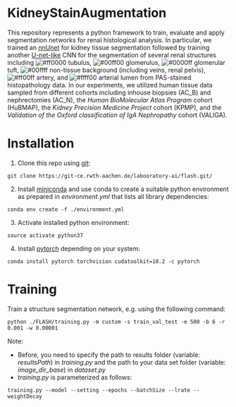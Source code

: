 # **KidneyStainAugmentation**

This repository represents a python framework to train, evaluate and apply segmentation networks for renal histological analysis. In particular, we trained an [nnUnet](https://github.com/MIC-DKFZ/nnUNet) for kidney tissue segmentation followed by training another [U-net-like](https://arxiv.org/pdf/1505.04597.pdf) CNN for the segmentation of several renal structures including ![#ff0000](https://via.placeholder.com/15/ff0000/000000?text=+) tubulus, ![#00ff00](https://via.placeholder.com/15/00ff00/000000?text=+) glomerulus, ![#0000ff](https://via.placeholder.com/15/0000ff/000000?text=+) glomerular tuft, ![#00ffff](https://via.placeholder.com/15/00ffff/000000?text=+) non-tissue background (including veins, renal pelvis), ![#ff00ff](https://via.placeholder.com/15/ff00ff/000000?text=+) artery, and ![#ffff00](https://via.placeholder.com/15/ffff00/000000?text=+) arterial lumen from PAS-stained histopathology data. In our experiments, we utilized human tissue data sampled from different cohorts including inhouse biopsies (AC_B) and nephrectomies (AC_N), the *Human BioMolecular Atlas Program* cohort (HuBMAP), the *Kidney Precision Medicine Project* cohort (KPMP), and the *Validation of the Oxford classification of IgA Nephropathy* cohort (VALIGA).

# Installation
1. Clone this repo using [git](https://git-scm.com/book/en/v2/Getting-Started-Installing-Git):<br>
```
git clone https://git-ce.rwth-aachen.de/labooratory-ai/flash.git/
```
2. Install [miniconda](https://docs.conda.io/en/latest/miniconda.html) and use conda to create a suitable python environment as prepared in *environment.yml* that lists all library dependencies:<br>
```
conda env create -f ./environment.yml
```
3. Activate installed python environment:
```
source activate python37
```
4. Install [pytorch](https://pytorch.org/) depending on your system:
```
conda install pytorch torchvision cudatoolkit=10.2 -c pytorch
```
# Training
Train a structure segmentation network, e.g. using the following command:
```
python ./FLASH/training.py -m custom -s train_val_test -e 500 -b 6 -r 0.001 -w 0.00001
```
Note:<br>
- Before, you need to specify the path to results folder (variable: *resultsPath*) in *training.py* and the path to your data set folder (variable: *image_dir_base*) in *dataset.py*
- *training.py* is parameterized as follows:
```
training.py --model --setting --epochs --batchSize --lrate --weightDecay 
```
